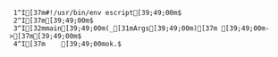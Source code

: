      1^I[37m#!/usr/bin/env escript[39;49;00m$
     2^I[37m[39;49;00m$
     3^I[32mmain[39;49;00m(_[31mArgs[39;49;00m)[37m [39;49;00m->[37m[39;49;00m$
     4^I[37m    [39;49;00mok.$
